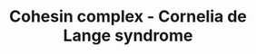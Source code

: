 ---
annotations:
- id: DOID:11725
  parent: genetic disease
  type: Disease Ontology
  value: Cornelia de Lange syndrome
authors:
- IrkilmezA
- Eweitz
description: Cohesin complex workings during mitotic and meiotic cell cycles.
last-edited: 2021-06-27
ndex: 61202b89-5c75-11ec-b3be-0ac135e8bacf
organisms:
- Homo sapiens
redirect_from:
- /index.php/Pathway:WP5117
- /instance/WP5117
- /instance/WP5117_rr119395
revision: r119395
schema-jsonld:
- '@context': https://schema.org/
  '@id': https://wikipathways.github.io/pathways/WP5117.html
  '@type': Dataset
  creator:
    '@type': Organization
    name: WikiPathways
  description: Cohesin complex workings during mitotic and meiotic cell cycles.
  keywords:
  - APC
  - Aurora kinase B
  - CDK1
  - ESCO1
  - ESCO2
  - HDAC8
  - MAU2
  - NIPBL
  - PDS5A
  - PDS5B
  - PLK1
  - PPP2CA
  - PPP2CB
  - PPP2R1A
  - PPP2R1B
  - PPP2R5A
  - PPP2R5B
  - PPP2R5C
  - PPP2R5D
  - PPP2R5E
  - PTPA
  - RAD21
  - REC8
  - SGO1
  - SGO2
  - SMC1A
  - SMC1B
  - SMC3
  - STAG2
  - STAG3
  - Securin
  - Separin
  - Sororin
  - WAPL
  license: CC0
  name: Cohesin complex - Cornelia de Lange syndrome
seo: CreativeWork
title: Cohesin complex - Cornelia de Lange syndrome
wpid: WP5117
---